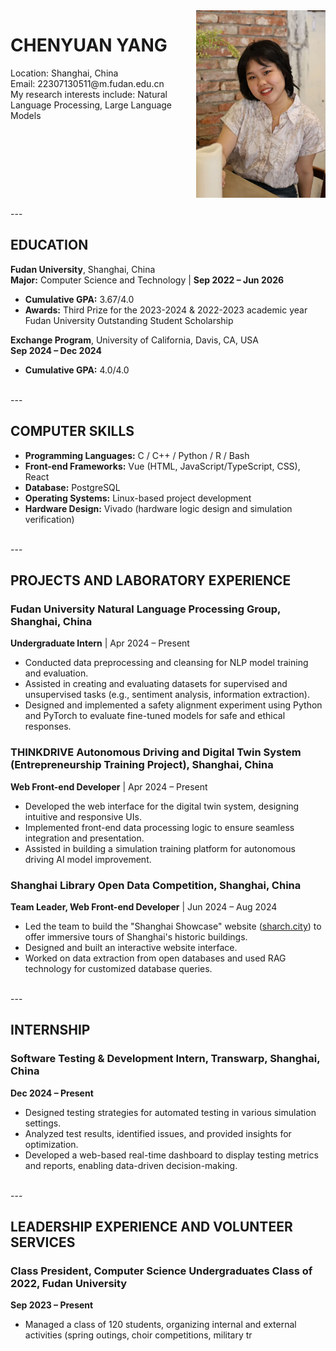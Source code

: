 <div style="display: flex; flex-direction: row; justify-content;">
  <div style="flex-grow: 1;">
    <h1> CHENYUAN YANG </h1>
    <span>
    Location: Shanghai, China <br>
    Email: 22307130511@m.fudan.edu.cn <br>
    My research interests include: Natural Language Processing, Large Language Models <br>
      </span>
  </div>
  <img src="photo.jpg" alt="Personal Image" style="width: 240px; height: 300px; object-fit: cover;" />
</div>

<br>
---

## EDUCATION  
**Fudan University**, Shanghai, China  
**Major:** Computer Science and Technology | **Sep 2022 – Jun 2026**  
- **Cumulative GPA:** 3.67/4.0  
- **Awards:** Third Prize for the 2023-2024 & 2022-2023 academic year Fudan University Outstanding Student Scholarship  

**Exchange Program**, University of California, Davis, CA, USA  
**Sep 2024 – Dec 2024**  
- **Cumulative GPA:** 4.0/4.0  

<br>
---

## COMPUTER SKILLS  
- **Programming Languages:** C / C++ / Python / R / Bash  
- **Front-end Frameworks:** Vue (HTML, JavaScript/TypeScript, CSS), React  
- **Database:** PostgreSQL  
- **Operating Systems:** Linux-based project development  
- **Hardware Design:** Vivado (hardware logic design and simulation verification)  

<br>
---

## PROJECTS AND LABORATORY EXPERIENCE  

### **Fudan University Natural Language Processing Group**, Shanghai, China  
**Undergraduate Intern** | Apr 2024 – Present  
- Conducted data preprocessing and cleansing for NLP model training and evaluation.  
- Assisted in creating and evaluating datasets for supervised and unsupervised tasks (e.g., sentiment analysis, information extraction).  
- Designed and implemented a safety alignment experiment using Python and PyTorch to evaluate fine-tuned models for safe and ethical responses.  

### **THINKDRIVE Autonomous Driving and Digital Twin System (Entrepreneurship Training Project)**, Shanghai, China  
**Web Front-end Developer** | Apr 2024 – Present  
- Developed the web interface for the digital twin system, designing intuitive and responsive UIs.  
- Implemented front-end data processing logic to ensure seamless integration and presentation.  
- Assisted in building a simulation training platform for autonomous driving AI model improvement.  

### **Shanghai Library Open Data Competition**, Shanghai, China  
**Team Leader, Web Front-end Developer** | Jun 2024 – Aug 2024  
- Led the team to build the "Shanghai Showcase" website ([sharch.city](https://www.sharch.city)) to offer immersive tours of Shanghai's historic buildings.  
- Designed and built an interactive website interface.  
- Worked on data extraction from open databases and used RAG technology for customized database queries.  

<br>
---

## INTERNSHIP  

### **Software Testing & Development Intern, Transwarp**, Shanghai, China  
**Dec 2024 – Present**  
- Designed testing strategies for automated testing in various simulation settings.  
- Analyzed test results, identified issues, and provided insights for optimization.  
- Developed a web-based real-time dashboard to display testing metrics and reports, enabling data-driven decision-making.  

<br>
---

## LEADERSHIP EXPERIENCE AND VOLUNTEER SERVICES  

### **Class President**, Computer Science Undergraduates Class of 2022, Fudan University  
**Sep 2023 – Present**  
- Managed a class of 120 students, organizing internal and external activities (spring outings, choir competitions, military tr
